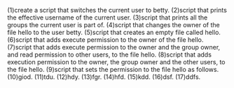 (1)create a script that switches the current user to betty. (2)script that prints the effective username of the current user. (3)script that prints all the groups the current user is part of. (4)script that changes the owner of the file hello to the user betty. (5)script that creates an empty file called hello. (6)script that adds execute permission to the owner of the file hello. (7)script that adds execute permission to the owner and the group owner, and read permission to other users, to the file hello. (8)script that adds execution permission to the owner, the group owner and the other users, to the file hello. (9)script that sets the permission to the file hello as follows. (10)giod. (11)tdu. (12)hdy. (13)fgr. (14)hfd. (15)kdd. (16)dsf. (17)ddfs.

